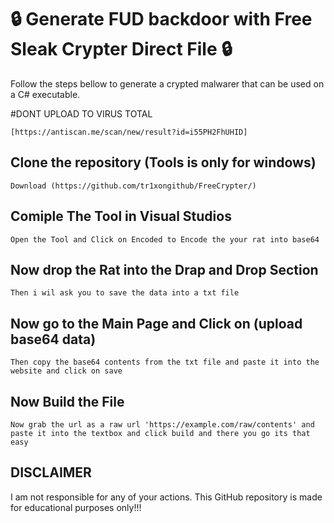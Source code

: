 # 🔒 Generate **FUD** backdoor with Free Sleak Crypter **Direct File** 🔒
Follow the steps bellow to generate a crypted malwarer that can be used on a C# executable.

#DONT UPLOAD TO VIRUS TOTAL
```
[https://antiscan.me/scan/new/result?id=i55PH2FhUHID]
```

## Clone the repository (Tools is only for windows)
```
Download (https://github.com/tr1xongithub/FreeCrypter/)
```


## Comiple The Tool in Visual Studios

```
Open the Tool and Click on Encoded to Encode the your rat into base64
```

## Now drop the Rat into the Drap and Drop Section
```
Then i wil ask you to save the data into a txt file
```
## Now go to the Main Page and Click on (upload base64 data)
```
Then copy the base64 contents from the txt file and paste it into the website and click on save
```
## Now Build the File
```
Now grab the url as a raw url 'https://example.com/raw/contents' and paste it into the textbox and click build and there you go its that easy
```
## DISCLAIMER

I am not responsible for any of your actions. This GitHub repository is made for educational purposes only!!!
